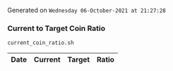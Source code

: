 Generated on `Wednesday 06-October-2021 at 21:27:28`

### Current to Target Coin Ratio
`current_coin_ratio.sh`

Date|Current|Target|Ratio
---|---|---|---
